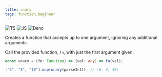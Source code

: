 ```yaml
---
title: unary
tags: function,beginner
---
```


![TS](https://img.shields.io/badge/supports-typescript-blue.svg?style=flat-square)
![JS](https://img.shields.io/badge/supports-javascript-yellow.svg?style=flat-square)
![Deno](https://img.shields.io/badge/supports-deno-green.svg?style=flat-square)

Creates a function that accepts up to one argument, ignoring any additional arguments.

Call the provided function, `fn`, with just the first argument given.

```ts title="typescript"
const unary = (fn: Function) => (val: any) => fn(val);
```

```ts title="typescript"
["6", "8", "10"].map(unary(parseInt)); // [6, 8, 10]
```
